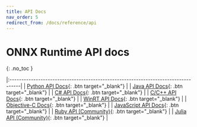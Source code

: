 ```yaml
---
title: API Docs
nav_order: 5
redirect_from: /docs/reference/api
---
```


# ONNX Runtime API docs
{: .no_toc }

|:----------------------------------------------------------------------------------|
| <span class="fs-5"> [Python API Docs](python/index.html){: .btn target="_blank"} </span>  | 
| <span class="fs-5"> [Java API Docs](java/index.html){: .btn target="_blank"} </span>   | 
| <span class="fs-5"> [C# API Docs](csharp/api){: .btn target="_blank"} </span>|
| <span class="fs-5"> [C/C++ API Docs](c){: .btn target="_blank"} </span>|
| <span class="fs-5"> [WinRT API Docs](https://docs.microsoft.com/en-us/windows/ai/windows-ml/api-reference){: .btn target="_blank"} </span>|
| <span class="fs-5"> [Objective-C Docs](objectivec/index.html){: .btn target="_blank"} </span> |
| <span class="fs-5"> [JavaScript API Docs](js/index.html){: .btn target="_blank"} </span>|
| <span class="fs-5"> [Ruby API (Community)](https://github.com/ankane/onnxruntime-ruby){: .btn target="_blank"} </span>|
| <span class="fs-5"> [Julia API (Community)](https://github.com/jw3126/ONNXRunTime.jl){: .btn target="_blank"} </span>|